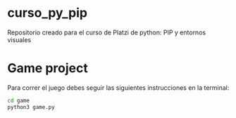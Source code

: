 # curso_py_pip
Repositorio creado para el curso de Platzi de python: PIP y entornos visuales

# Game project

Para correr el juego debes seguir las siguientes instrucciones en la terminal:

```sh
cd game
python3 game.py
```

